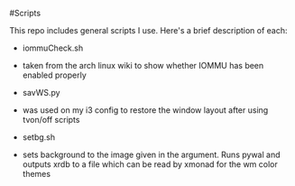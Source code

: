 #Scripts

This repo includes general scripts I use.
Here's a brief description of each:

* iommuCheck.sh
- taken from the arch linux wiki to show whether IOMMU has been enabled properly

* savWS.py
- was used on my i3 config to restore the window layout after using tvon/off scripts

* setbg.sh
- sets background to the image given in the argument. Runs pywal and outputs xrdb to a file which can be read by xmonad for the wm color themes

